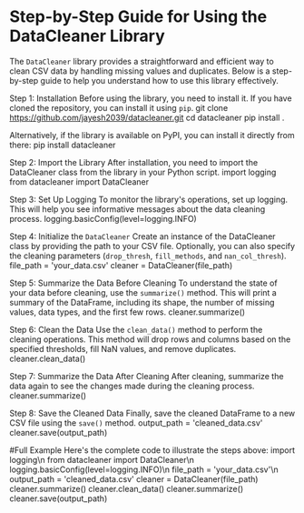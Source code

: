 # Step-by-Step Guide for Using the DataCleaner Library

The `DataCleaner` library provides a straightforward and efficient way to clean CSV data by handling missing values and duplicates. Below is a step-by-step guide to help you understand how to use this library effectively.

Step 1: Installation
Before using the library, you need to install it. If you have cloned the repository, you can install it using `pip`.
git clone https://github.com/jayesh2039/datacleaner.git
cd datacleaner
pip install .

Alternatively, if the library is available on PyPI, you can install it directly from there:
pip install datacleaner

Step 2: Import the Library
After installation, you need to import the DataCleaner class from the library in your Python script.
import logging
from datacleaner import DataCleaner

Step 3: Set Up Logging
To monitor the library's operations, set up logging. This will help you see informative messages about the data cleaning process.
logging.basicConfig(level=logging.INFO)

Step 4: Initialize the `DataCleaner`
Create an instance of the DataCleaner class by providing the path to your CSV file. Optionally, you can also specify the cleaning parameters (`drop_thresh`, `fill_methods`, and `nan_col_thresh`).
file_path = 'your_data.csv'
cleaner = DataCleaner(file_path)

Step 5: Summarize the Data Before Cleaning
To understand the state of your data before cleaning, use the `summarize()` method. This will print a summary of the DataFrame, including its shape, the number of missing values, data types, and the first few rows.
cleaner.summarize()

Step 6: Clean the Data
Use the `clean_data()` method to perform the cleaning operations. This method will drop rows and columns based on the specified thresholds, fill NaN values, and remove duplicates.
cleaner.clean_data()

Step 7: Summarize the Data After Cleaning
After cleaning, summarize the data again to see the changes made during the cleaning process.
cleaner.summarize()

Step 8: Save the Cleaned Data
Finally, save the cleaned DataFrame to a new CSV file using the `save()` method.
output_path = 'cleaned_data.csv'
cleaner.save(output_path)

#Full Example
Here's the complete code to illustrate the steps above:
import logging\n
from datacleaner import DataCleaner\n
logging.basicConfig(level=logging.INFO)\n
file_path = 'your_data.csv'\n
output_path = 'cleaned_data.csv'
cleaner = DataCleaner(file_path)
cleaner.summarize()
cleaner.clean_data()
cleaner.summarize()
cleaner.save(output_path)

